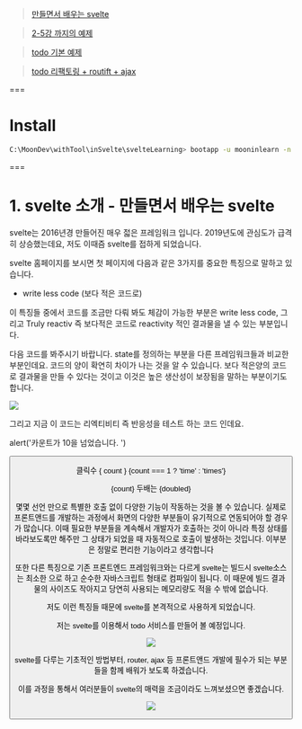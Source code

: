 > [만들면서 배우는 svelte](https://freeseamew.gitbook.io/svelte/)

> [2-5강 까지의 예제](https://github.com/freeseamew/svelte-tutoral-basic-example)

> [todo 기본 예제](https://github.com/freeseamew/todo-svelte-basic)

> [todo 리팩토링 + routift + ajax](https://github.com/freeseamew/todo-svelte-store)

===

# Install

```bash
C:\MoonDev\withTool\inSvelte\svelteLearning> bootapp -u mooninlearn -n learn-svelte-web-freeseamew -d "만들면서 배우는 svelte(https://freeseamew.gitbook.io/svelte/)" -t svelte-web-template-js
```

===

# 1. svelte 소개 - 만들면서 배우는 svelte
svelte는 2016년경 만들어진 매우 젋은 프레임워크 입니다. 2019년도에 관심도가 급격히 상승했는데요, 저도 이때즘 svelte를 접하게 되었습니다.

svelte 홈페이지를 보시면 첫 페이지에 다음과 같은 3가지를 중요한 특징으로 말하고 있습니다.

-   write less code (보다 적은 코드로)
    

이 특징들 중에서 코드를 조금만 다뤄 봐도 체감이 가능한 부분은 write less code, 그리고 Truly reactiv 즉 보다적은 코드로 reactivity 적인 결과물을 낼 수 있는 부분입니다.

다음 코드를 봐주시기 바랍니다. state를 정의하는 부분을 다른 프레임워크들과 비교한 부분인데요. 코드의 양이 확연히 차이가 나는 것을 알 수 있습니다. 보다 적은양의 코드로 결과물을 만들 수 있다는 것이고 이것은 높은 생산성이 보장됨을 말하는 부분이기도 합니다.

![](https://2117807434-files.gitbook.io/~/files/v0/b/gitbook-legacy-files/o/assets%2F-MFoRG7N_kopXKHrUIam%2F-MGREo3lPl93CZJeFtnQ%2F-MGRFPu5vXPg3sjHDTBg%2F%E1%84%89%E1%85%B3%E1%84%8F%E1%85%B3%E1%84%85%E1%85%B5%E1%86%AB%E1%84%89%E1%85%A3%E1%86%BA%202020-09-03%20%E1%84%8B%E1%85%A9%E1%84%92%E1%85%AE%203.13.38.png?alt=media&token=4802c80f-d45d-4333-98c9-e45af1adcb9c)

그리고 지금 이 코드는 리엑티비티 즉 반응성을 테스트 하는 코드 인데요.

alert('카운트가 10을 넘었습니다. ')

<button on:click={handleClick}>

클릭수 { count } {count === 1 ? 'time' : 'times'}

<p>{count} 두배는 {doubled} </p>

몇몇 선언 만으로 특별한 호출 없이 다양한 기능이 작동하는 것을 볼 수 있습니다. 실제로 프론트앤드를 개발하는 과정에서 화면의 다양한 부분들이 유기적으로 연동되어야 할 경우가 많습니다. 이때 필요한 부분들을 계속해서 개발자가 호출하는 것이 아니라 특정 상태를 바라보도록만 해주만 그 상태가 되었을 때 자동적으로 호출이 발생하는 것입니다. 이부분은 정말로 편리한 기능이라고 생각합니다

또한 다른 특징으로 기존 프론트엔드 프레임워크와는 다르게 svelte는 빌드시 svelte소스는 최소한 으로 하고 순수한 자바스크립트 형태로 컴파일이 됩니다. 이 때문에 빌드 결과물의 사이즈도 작아지고 당연히 사용되는 메모리량도 적을 수 밖에 없습니다.

저도 이런 특징들 때문에 svelte를 본격적으로 사용하게 되었습니다.

저는 svelte를 이용해서 todo 서비스를 만들어 볼 예정입니다.

![](https://2117807434-files.gitbook.io/~/files/v0/b/gitbook-legacy-files/o/assets%2F-MFoRG7N_kopXKHrUIam%2F-MGREo3lPl93CZJeFtnQ%2F-MGRF7PrzjS6IxtdvPJb%2Ftodo%20%E1%84%89%E1%85%A5%E1%84%87%E1%85%B5%E1%84%89%E1%85%B3%20%E1%84%89%E1%85%A9%E1%84%80%E1%85%A2.2020-09-05%2011_08_53.gif?alt=media&token=577c6293-73d9-44c7-a328-64371f425ca3)

svelte를 다루는 기초적인 방법부터, router, ajax 등 프론트앤드 개발에 필수가 되는 부분들을 함께 배워가 보도록 하겠습니다.

이를 과정을 통해서 여러분들이 svelte의 매력을 조금이라도 느껴보셨으면 좋겠습니다.

![](https://2117807434-files.gitbook.io/~/files/v0/b/gitbook-legacy-files/o/assets%2F-MFoRG7N_kopXKHrUIam%2F-MGqndftNeXvP53tyaae%2F-MGqwZuQK1aEaE5Bp21i%2F%E1%84%86%E1%85%A1%E1%86%AB%E1%84%83%E1%85%B3%E1%86%AF%E1%84%86%E1%85%A7%E1%86%AB%E1%84%89%E1%85%A5%20%E1%84%87%E1%85%A2%E1%84%8B%E1%85%AE%E1%84%82%E1%85%B3%E1%86%AB%20svelte%20small.png?alt=media&token=e769cba7-bb5e-40a9-89c6-2879e60242bf)